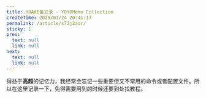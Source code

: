 ```yaml
---
title: YOAKE备忘录 - YOYOMemo Collection
createTime: 2025/01/24 20:41:17
permalink: /article/s73j2aor/
sticky: 1
prev: 
  text: null
  link: null
next:
  text: null
  link: null
---
```


得益于**高超**的记忆力，我经常会忘记一些重要但又不常用的命令或者配置文件。所以在这里记录一下，免得需要用到的时候还要到处找教程。

<LinkCard title="Node.js 开箱配置" href="/article/plfhxsip/" />

<LinkCard title="Windows Terminal 开箱配置与美化" href="/article/d9nhlckh/" />